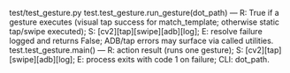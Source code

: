 test/test_gesture.py
test.test_gesture.run_gesture(dot_path) — R: True if a gesture executes (visual tap success for match_template; otherwise static tap/swipe executed); S: [cv2][tap][swipe][adb][log]; E: resolve failure logged and returns False; ADB/tap errors may surface via called utilities.
test.test_gesture.main() — R: action result (runs one gesture); S: [cv2][tap][swipe][adb][log]; E: process exits with code 1 on failure; CLI: dot_path.
